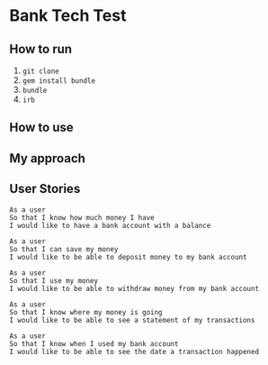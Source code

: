 Bank Tech Test
==============

How to run
----------

1. `git clone`
2. `gem install bundle`
3. `bundle`
4. `irb`

How to use
----------

My approach
-----------

User Stories
------------

```
As a user
So that I know how much money I have
I would like to have a bank account with a balance

As a user
So that I can save my money
I would like to be able to deposit money to my bank account

As a user
So that I use my money
I would like to be able to withdraw money from my bank account

As a user
So that I know where my money is going
I would like to be able to see a statement of my transactions

As a user
So that I know when I used my bank account
I would like to be able to see the date a transaction happened

```
